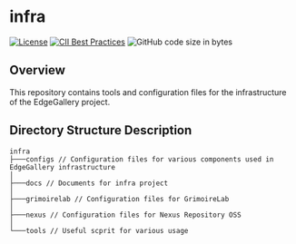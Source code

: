 # infra

[![License](https://img.shields.io/badge/License-Apache%202.0-blue.svg)](https://opensource.org/licenses/Apache-2.0)
[![CII Best Practices](https://bestpractices.coreinfrastructure.org/projects/3786/badge)](https://bestpractices.coreinfrastructure.org/projects/3786)
![GitHub code size in bytes](https://img.shields.io/github/languages/code-size/edgegallery/infra)

## Overview
This repository contains tools and configuration files for the infrastructure of the EdgeGallery project.

## Directory Structure Description
```
infra
├───configs // Configuration files for various components used in EdgeGallery infrastructure
│      
├───docs // Documents for infra project
│       
├───grimoirelab // Configuration files for GrimoireLab
│      
├───nexus // Configuration files for Nexus Repository OSS
│      
└───tools // Useful scprit for various usage
```
